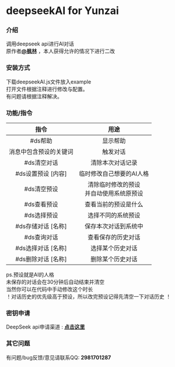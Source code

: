 # deepseekAI for Yunzai

### 介绍
调用deepseek api进行AI对话  
原作者[**@枫林**](https://gitee.com/fenglinit)  ，本人获得允许的情况下进行二改

### 安装方式

下载deepseekAI.js文件放入example  
打开文件根据注释进行修改与配置。  
有问题请根据注释解决。

### 功能/指令

| 指令 | 用途 |
|:-------:|:-------:|
| #ds帮助 | 显示帮助 | 
| 消息中包含预设的关键词 | 触发对话 | 
| #ds清空对话 | 清除本次对话记录 |
| #ds设置预设 [内容] | 临时修改自己想要的AI人格 |
| #ds清空预设 | 清除临时修改的预设<br>并自动使用系统原预设 |
| #ds查看预设 | 查看当前的预设是什么 |
| #ds选择预设 | 选择不同的系统预设 |
| #ds存储对话 [名称] | 保存本次对话到系统中 |
| #ds查询对话 | 查看保存的历史对话 |
| #ds选择对话 [名称] | 选择某个历史对话 |
| #ds删除对话 [名称] | 删除某个历史对话 |

ps.预设就是AI的人格  
未保存的对话会在30分钟后自动结束并清空  
当然你可以在代码中手动修改这个时长  
！对话历史的优先级高于预设，所以改完预设记得先清空一下对话历史 ！

### 密钥申请

DeepSeek api申请渠道 : [**点击这里**](https://platform.deepseek.com/)

### 其它问题

有问题/bug反馈/意见请联系QQ: **2981701287**
